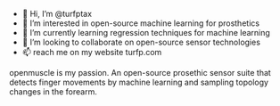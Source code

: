 - 👋 Hi, I’m @turfptax
- 👀 I’m interested in open-source machine learning for prosthetics
- 🌱 I’m currently learning regression techniques for machine learning
- 💞️ I’m looking to collaborate on open-source sensor technologies
- 📫 reach me on my website turfp.com

openmuscle is my passion. An open-source prosethic sensor suite that detects finger movements by machine learning and sampling topology changes in the forearm.

<!---
turfptax/turfptax is a ✨ special ✨ repository because its `README.md` (this file) appears on your GitHub profile.
You can click the Preview link to take a look at your changes.
--->
